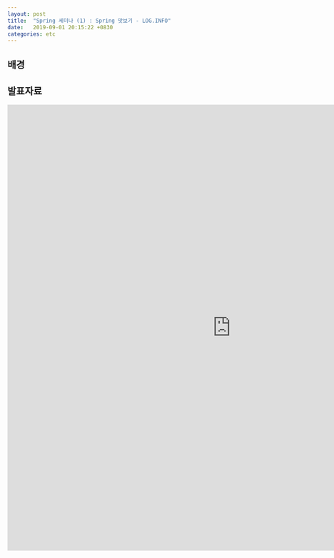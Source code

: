 ```yaml
---
layout: post
title:  "Spring 세미나 (1) : Spring 맛보기 - LOG.INFO"
date:   2019-09-01 20:15:22 +0830
categories: etc
---
```


## 배경

## 발표자료

<embed src="https://heechanyang.github.io/assets/pdfs/SpringFramework맛보기.pdf" type="application/pdf" width="1000px" height="1000px" />
